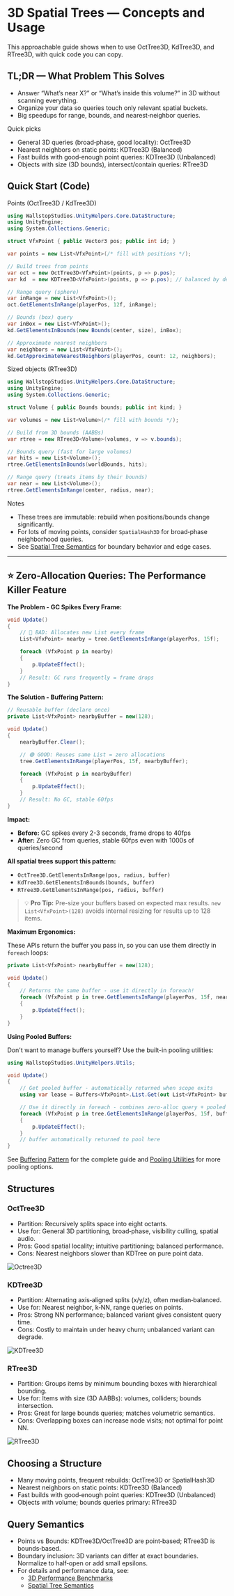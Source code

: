 # 3D Spatial Trees — Concepts and Usage

This approachable guide shows when to use OctTree3D, KdTree3D, and RTree3D, with quick code you can copy.

## TL;DR — What Problem This Solves

- Answer “What’s near X?” or “What’s inside this volume?” in 3D without scanning everything.
- Organize your data so queries touch only relevant spatial buckets.
- Big speedups for range, bounds, and nearest‑neighbor queries.

Quick picks
- General 3D queries (broad‑phase, good locality): OctTree3D
- Nearest neighbors on static points: KDTree3D (Balanced)
- Fast builds with good‑enough point queries: KDTree3D (Unbalanced)
- Objects with size (3D bounds), intersect/contain queries: RTree3D

## Quick Start (Code)

Points (OctTree3D / KdTree3D)
```csharp
using WallstopStudios.UnityHelpers.Core.DataStructure;
using UnityEngine;
using System.Collections.Generic;

struct VfxPoint { public Vector3 pos; public int id; }

var points = new List<VfxPoint>(/* fill with positions */);

// Build trees from points
var oct = new OctTree3D<VfxPoint>(points, p => p.pos);
var kd  = new KDTree3D<VfxPoint>(points, p => p.pos); // balanced by default

// Range query (sphere)
var inRange = new List<VfxPoint>();
oct.GetElementsInRange(playerPos, 12f, inRange);

// Bounds (box) query
var inBox = new List<VfxPoint>();
kd.GetElementsInBounds(new Bounds(center, size), inBox);

// Approximate nearest neighbors
var neighbors = new List<VfxPoint>();
kd.GetApproximateNearestNeighbors(playerPos, count: 12, neighbors);
```

Sized objects (RTree3D)
```csharp
using WallstopStudios.UnityHelpers.Core.DataStructure;
using UnityEngine;
using System.Collections.Generic;

struct Volume { public Bounds bounds; public int kind; }

var volumes = new List<Volume>(/* fill with bounds */);

// Build from 3D bounds (AABBs)
var rtree = new RTree3D<Volume>(volumes, v => v.bounds);

// Bounds query (fast for large volumes)
var hits = new List<Volume>();
rtree.GetElementsInBounds(worldBounds, hits);

// Range query (treats items by their bounds)
var near = new List<Volume>();
rtree.GetElementsInRange(center, radius, near);
```

Notes
- These trees are immutable: rebuild when positions/bounds change significantly.
- For lots of moving points, consider `SpatialHash3D` for broad‑phase neighborhood queries.
- See [Spatial Tree Semantics](SPATIAL_TREE_SEMANTICS.md) for boundary behavior and edge cases.

---

## ⭐ Zero-Allocation Queries: The Performance Killer Feature

**The Problem - GC Spikes Every Frame:**

```csharp
void Update()
{
    // 🔴 BAD: Allocates new List every frame
    List<VfxPoint> nearby = tree.GetElementsInRange(playerPos, 15f);

    foreach (VfxPoint p in nearby)
    {
        p.UpdateEffect();
    }
    // Result: GC runs frequently = frame drops
}
```

**The Solution - Buffering Pattern:**

```csharp
// Reusable buffer (declare once)
private List<VfxPoint> nearbyBuffer = new(128);

void Update()
{
    nearbyBuffer.Clear();

    // 🟢 GOOD: Reuses same List = zero allocations
    tree.GetElementsInRange(playerPos, 15f, nearbyBuffer);

    foreach (VfxPoint p in nearbyBuffer)
    {
        p.UpdateEffect();
    }
    // Result: No GC, stable 60fps
}
```

**Impact:**
- **Before:** GC spikes every 2-3 seconds, frame drops to 40fps
- **After:** Zero GC from queries, stable 60fps even with 1000s of queries/second

**All spatial trees support this pattern:**
- `OctTree3D.GetElementsInRange(pos, radius, buffer)`
- `KdTree3D.GetElementsInBounds(bounds, buffer)`
- `RTree3D.GetElementsInRange(pos, radius, buffer)`

> 💡 **Pro Tip:** Pre-size your buffers based on expected max results.
> `new List<VfxPoint>(128)` avoids internal resizing for results up to 128 items.

**Maximum Ergonomics:**

These APIs return the buffer you pass in, so you can use them directly in `foreach` loops:

```csharp
private List<VfxPoint> nearbyBuffer = new(128);

void Update()
{
    // Returns the same buffer - use it directly in foreach!
    foreach (VfxPoint p in tree.GetElementsInRange(playerPos, 15f, nearbyBuffer))
    {
        p.UpdateEffect();
    }
}
```

**Using Pooled Buffers:**

Don't want to manage buffers yourself? Use the built-in pooling utilities:

```csharp
using WallstopStudios.UnityHelpers.Utils;

void Update()
{
    // Get pooled buffer - automatically returned when scope exits
    using var lease = Buffers<VfxPoint>.List.Get(out List<VfxPoint> buffer);

    // Use it directly in foreach - combines zero-alloc query + pooled buffer!
    foreach (VfxPoint p in tree.GetElementsInRange(playerPos, 15f, buffer))
    {
        p.UpdateEffect();
    }
    // buffer automatically returned to pool here
}
```

See [Buffering Pattern](README.md#buffering-pattern) for the complete guide and [Pooling Utilities](README.md#pooling-utilities) for more pooling options.

## Structures

### OctTree3D

- Partition: Recursively splits space into eight octants.
- Use for: General 3D partitioning, broad‑phase, visibility culling, spatial audio.
- Pros: Good spatial locality; intuitive partitioning; balanced performance.
- Cons: Nearest neighbors slower than KDTree on pure point data.

![Octree3D](Docs/Images/octree_3d.svg)

### KDTree3D

- Partition: Alternating axis‑aligned splits (x/y/z), often median‑balanced.
- Use for: Nearest neighbor, k‑NN, range queries on points.
- Pros: Strong NN performance; balanced variant gives consistent query time.
- Cons: Costly to maintain under heavy churn; unbalanced variant can degrade.

![KDTree3D](Docs/Images/kdtree_3d.svg)

### RTree3D

- Partition: Groups items by minimum bounding boxes with hierarchical bounding.
- Use for: Items with size (3D AABBs): volumes, colliders; bounds intersection.
- Pros: Great for large bounds queries; matches volumetric semantics.
- Cons: Overlapping boxes can increase node visits; not optimal for point NN.

![RTree3D](Docs/Images/rtree_3d.svg)

## Choosing a Structure

- Many moving points, frequent rebuilds: OctTree3D or SpatialHash3D
- Nearest neighbors on static points: KDTree3D (Balanced)
- Fast builds with good‑enough point queries: KDTree3D (Unbalanced)
- Objects with volume; bounds queries primary: RTree3D

## Query Semantics

- Points vs Bounds: KDTree3D/OctTree3D are point‑based; RTree3D is bounds‑based.
- Boundary inclusion: 3D variants can differ at exact boundaries. Normalize to half‑open or add small epsilons.
- For details and performance data, see:
  - [3D Performance Benchmarks](SPATIAL_TREE_3D_PERFORMANCE.md)
  - [Spatial Tree Semantics](SPATIAL_TREE_SEMANTICS.md)

